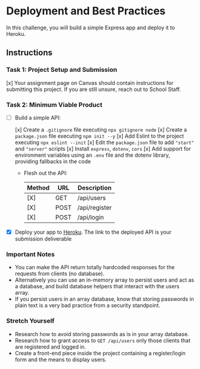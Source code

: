 # Deployment and Best Practices

In this challenge, you will build a simple Express app and deploy it to Heroku.

## Instructions

### Task 1: Project Setup and Submission

[x] Your assignment page on Canvas should contain instructions for submitting this project. If you are still unsure, reach out to School Staff.

### Task 2: Minimum Viable Product

- [ ] Build a simple API:

  [x] Create a `.gitignore` file executing `npx gitignore node`
  [x] Create a `package.json` file executing `npm init --y`
  [x] Add Eslint to the project executing `npx eslint --init`
  [x] Edit the `package.json` file to add `"start"` and `"server"` scripts
  [x] Install `express`, `dotenv`, `cors`
  [x] Add support for environment variables using an `.env` file and the dotenv library, providing fallbacks in the code
  - Flesh out the API:

    | Method | URL           | Description                                                                                         |
    | ------ | ------------- | ----------------------------------------------------------------------------------------------      |
    [X] | GET    | /api/users    | Returns an array users.                                                                             |
    [X] | POST   | /api/register | Creates a user from { username, password } in the `request body`, responds with newly created user. |
    [X] | POST   | /api/login    | Checks { username, password } in the `request body`, responds with a welcome message.               |

- [x] Deploy your app to [Heroku](https://heroku.com). The link to the deployed API is your submission deliverable

### Important Notes

- You can make the API return totally hardcoded responses for the requests from clients (no database).
- Alternatively you can use an in-memory array to persist users and act as a database, and build database helpers that interact with the users array.
- If you persist users in an array database, know that storing passwords in plain text is a very bad practice from a security standpoint.

### Stretch Yourself

- Research how to avoid storing passwords as is in your array database.
- Research how to grant access to `GET /api/users` only those clients that are registered and logged in.
- Create a front-end piece inside the project containing a register/login form and the means to display users.

